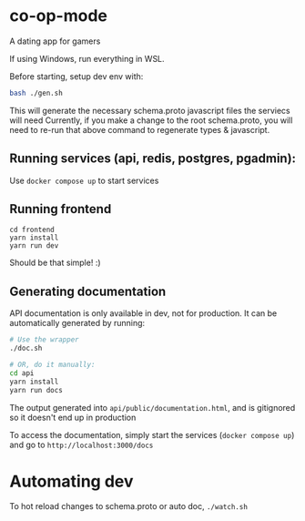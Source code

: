 # co-op-mode
 A dating app for gamers

If using Windows, run everything in WSL.

Before starting, setup dev env with:
```bash
bash ./gen.sh
```

This will generate the necessary schema.proto javascript files the serviecs will need
Currently, if you make a change to the root schema.proto, you will need to re-run that above command to regenerate types & javascript.

## Running services (api, redis, postgres, pgadmin):
Use `docker compose up` to start services

## Running frontend
```
cd frontend
yarn install
yarn run dev
```

Should be that simple! :)

## Generating documentation
API documentation is only available in dev, not for production. It can be automatically generated by running:
```bash
# Use the wrapper
./doc.sh

# OR, do it manually:
cd api
yarn install
yarn run docs
```

The output generated into `api/public/documentation.html`, and is gitignored so it doesn't end up in production

To access the documentation, simply start the services (`docker compose up`) and go to `http://localhost:3000/docs`

# Automating dev
To hot reload changes to schema.proto or auto doc, `./watch.sh`
